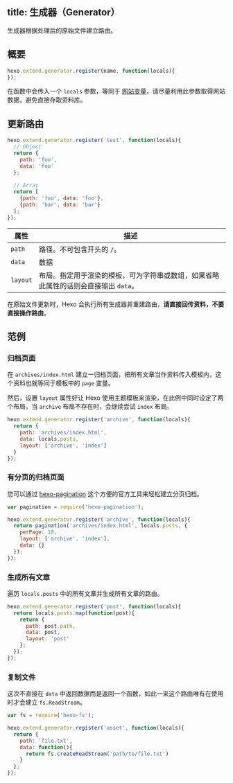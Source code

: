 title: 生成器（Generator）
---
生成器根据处理后的原始文件建立路由。

## 概要

``` js
hexo.extend.generator.register(name, function(locals){
});
```

在函数中会传入一个 `locals` 参数，等同于 [网站变量](variables.html#网站变量)，请尽量利用此参数取得网站数据，避免直接存取资料库。

## 更新路由

``` js
hexo.extend.generator.register('test', function(locals){
  // Object
  return {
    path: 'foo',
    data: 'foo'
  };
  
  // Array
  return [
    {path: 'foo', data: 'foo'},
    {path: 'bar', data: 'bar'}
  ];
});
```

属性 | 描述
--- | ---
`path` | 路径。不可包含开头的 `/`。
`data` | 数据
`layout` | 布局。指定用于渲染的模板，可为字符串或数组，如果省略此属性的话则会直接输出 `data`。

在原始文件更新时，Hexo 会执行所有生成器并重建路由，**请直接回传资料，不要直接操作路由**。

## 范例

### 归档页面

在 `archives/index.html` 建立一归档页面，把所有文章当作资料传入模板内，这个资料也就等同于模板中的 `page` 变量。

然后，设置 `layout` 属性好让 Hexo 使用主题模板来渲染，在此例中同时设定了两个布局，当 `archive` 布局不存在时，会继续尝试 `index` 布局。

``` js
hexo.extend.generator.register('archive', function(locals){
  return {
    path: 'archives/index.html',
    data: locals.posts,
    layout: ['archive', 'index']
  }
});
```

### 有分页的归档页面

您可以通过 [hexo-pagination] 这个方便的官方工具来轻松建立分页归档。

``` js
var pagination = require('hexo-pagination');

hexo.extend.generator.register('archive', function(locals){
  return pagination('archives/index.html', locals.posts, {
    perPage: 10,
    layout: ['archive', 'index'],
    data: {}
  });
});
```

### 生成所有文章

遍历 `locals.posts` 中的所有文章并生成所有文章的路由。

``` js
hexo.extend.generator.register('post', function(locals){
  return locals.posts.map(function(post){
    return {
      path: post.path,
      data: post,
      layout: 'post'
    };
  });
});
```

### 复制文件

这次不直接在 `data` 中返回数据而是返回一个函数，如此一来这个路由唯有在使用时才会建立 `fs.ReadStream`。

``` js
var fs = require('hexo-fs');

hexo.extend.generator.register('asset', function(locals){
  return {
    path: 'file.txt',
    data: function(){
      return fs.createReadStream('path/to/file.txt')
    }
  };
});
```

[hexo-pagination]: https://github.com/hexojs/hexo-pagination